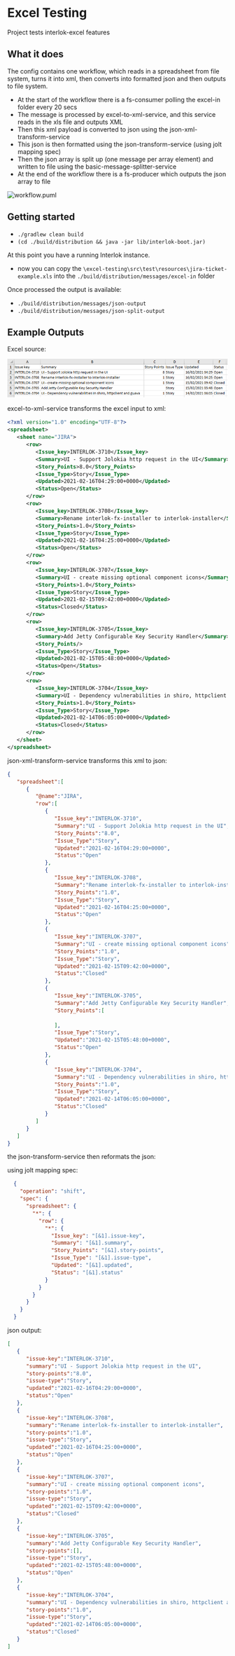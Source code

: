 # Excel Testing

Project tests interlok-excel features

## What it does
 
 The config contains one workflow, which reads in a spreadsheet from file system, turns it into xml, then converts into formatted json and then outputs to file system.

 - At the start of the workflow there is a fs-consumer polling the excel-in folder every 20 secs
 - The message is processed by excel-to-xml-service, and this service reads in the xls file and outputs XML
 - Then this xml payload is converted to json using the json-xml-transform-service
 - This json is then formatted using the json-transform-service (using jolt mapping spec)
 - Then the json array is split up (one message per array element) and written to file using the basic-message-splitter-service
 - At the end of the workflow there is a fs-producer which outputs the json array to file
 
 ![workflow.puml](https://plantuml.proagrica-tooling.dev/proxy?cache=no&src=https://gitlab.agb.rbxd.ds/interlok/testing/excel-testing/-/raw/master/workflow.puml)

 
## Getting started

* `./gradlew clean build`
* `(cd ./build/distribution && java -jar lib/interlok-boot.jar)`

At this point you have a running Interlok instance.
 
* now you can copy the `\excel-testing\src\test\resources\jira-ticket-example.xls` into the `./build/distribution/messages/excel-in` folder
 
 Once processed the output is available:
 
 * `./build/distribution/messages/json-output`
 * `./build/distribution/messages/json-split-output`
 

## Example Outputs

Excel source:

![Excel source example](/excel-example-screenshot.png "Excel source example")

excel-to-xml-service transforms the excel input to xml:

```xml
<?xml version="1.0" encoding="UTF-8"?>
<spreadsheet>
   <sheet name="JIRA">
      <row>
         <Issue_key>INTERLOK-3710</Issue_key>
         <Summary>UI - Support Jolokia http request in the UI</Summary>
         <Story_Points>8.0</Story_Points>
         <Issue_Type>Story</Issue_Type>
         <Updated>2021-02-16T04:29:00+0000</Updated>
         <Status>Open</Status>
      </row>
      <row>
         <Issue_key>INTERLOK-3708</Issue_key>
         <Summary>Rename interlok-fx-installer to interlok-installer</Summary>
         <Story_Points>1.0</Story_Points>
         <Issue_Type>Story</Issue_Type>
         <Updated>2021-02-16T04:25:00+0000</Updated>
         <Status>Open</Status>
      </row>
      <row>
         <Issue_key>INTERLOK-3707</Issue_key>
         <Summary>UI - create missing optional component icons</Summary>
         <Story_Points>1.0</Story_Points>
         <Issue_Type>Story</Issue_Type>
         <Updated>2021-02-15T09:42:00+0000</Updated>
         <Status>Closed</Status>
      </row>
      <row>
         <Issue_key>INTERLOK-3705</Issue_key>
         <Summary>Add Jetty Configurable Key Security Handler</Summary>
         <Story_Points/>
         <Issue_Type>Story</Issue_Type>
         <Updated>2021-02-15T05:48:00+0000</Updated>
         <Status>Open</Status>
      </row>
      <row>
         <Issue_key>INTERLOK-3704</Issue_key>
         <Summary>UI - Dependency vulnerabilities in shiro, httpclient and guava</Summary>
         <Story_Points>1.0</Story_Points>
         <Issue_Type>Story</Issue_Type>
         <Updated>2021-02-14T06:05:00+0000</Updated>
         <Status>Closed</Status>
      </row>
   </sheet>
</spreadsheet>
```

json-xml-transform-service transforms this xml to json:

```json
{
   "spreadsheet":[
      {
         "@name":"JIRA",
         "row":[
            {
               "Issue_key":"INTERLOK-3710",
               "Summary":"UI - Support Jolokia http request in the UI",
               "Story_Points":"8.0",
               "Issue_Type":"Story",
               "Updated":"2021-02-16T04:29:00+0000",
               "Status":"Open"
            },
            {
               "Issue_key":"INTERLOK-3708",
               "Summary":"Rename interlok-fx-installer to interlok-installer",
               "Story_Points":"1.0",
               "Issue_Type":"Story",
               "Updated":"2021-02-16T04:25:00+0000",
               "Status":"Open"
            },
            {
               "Issue_key":"INTERLOK-3707",
               "Summary":"UI - create missing optional component icons",
               "Story_Points":"1.0",
               "Issue_Type":"Story",
               "Updated":"2021-02-15T09:42:00+0000",
               "Status":"Closed"
            },
            {
               "Issue_key":"INTERLOK-3705",
               "Summary":"Add Jetty Configurable Key Security Handler",
               "Story_Points":[
                  
               ],
               "Issue_Type":"Story",
               "Updated":"2021-02-15T05:48:00+0000",
               "Status":"Open"
            },
            {
               "Issue_key":"INTERLOK-3704",
               "Summary":"UI - Dependency vulnerabilities in shiro, httpclient and guava",
               "Story_Points":"1.0",
               "Issue_Type":"Story",
               "Updated":"2021-02-14T06:05:00+0000",
               "Status":"Closed"
            }
         ]
      }
   ]
}
```

the json-transform-service then reformats the json:

using jolt mapping spec:
```json
  {
    "operation": "shift",
    "spec": {
      "spreadsheet": {
        "*": {
          "row": {
            "*": {
              "Issue_key": "[&1].issue-key",
              "Summary": "[&1].summary",
              "Story_Points": "[&1].story-points",
              "Issue_Type": "[&1].issue-type",
              "Updated": "[&1].updated",
              "Status": "[&1].status"
            }
          }
        }
      }
    }
  }
```

json output:
```json
[
   {
      "issue-key":"INTERLOK-3710",
      "summary":"UI - Support Jolokia http request in the UI",
      "story-points":"8.0",
      "issue-type":"Story",
      "updated":"2021-02-16T04:29:00+0000",
      "status":"Open"
   },
   {
      "issue-key":"INTERLOK-3708",
      "summary":"Rename interlok-fx-installer to interlok-installer",
      "story-points":"1.0",
      "issue-type":"Story",
      "updated":"2021-02-16T04:25:00+0000",
      "status":"Open"
   },
   {
      "issue-key":"INTERLOK-3707",
      "summary":"UI - create missing optional component icons",
      "story-points":"1.0",
      "issue-type":"Story",
      "updated":"2021-02-15T09:42:00+0000",
      "status":"Closed"
   },
   {
      "issue-key":"INTERLOK-3705",
      "summary":"Add Jetty Configurable Key Security Handler",
      "story-points":[],
      "issue-type":"Story",
      "updated":"2021-02-15T05:48:00+0000",
      "status":"Open"
   },
   {
      "issue-key":"INTERLOK-3704",
      "summary":"UI - Dependency vulnerabilities in shiro, httpclient and guava",
      "story-points":"1.0",
      "issue-type":"Story",
      "updated":"2021-02-14T06:05:00+0000",
      "status":"Closed"
   }
]
```
